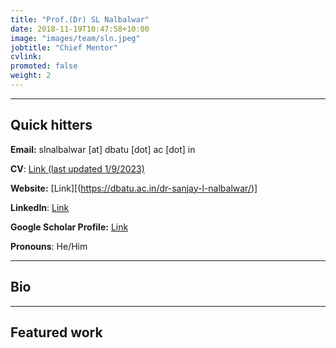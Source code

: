 ```yaml
---
title: "Prof.(Dr) SL Nalbalwar"
date: 2018-11-19T10:47:58+10:00
image: "images/team/sln.jpeg"
jobtitle: "Chief Mentor"
cvlink:  
promoted: false
weight: 2
---
```


---
## Quick hitters

**Email:** slnalbalwar [at]  dbatu [dot] ac [dot] in

**CV**: [Link (last updated 1/9/2023)](/cvs/Bauer_CV.pdf)

**Website:** [Link][(https://dbatu.ac.in/dr-sanjay-l-nalbalwar/)]

**LinkedIn**: [Link]((https://www.linkedin.com/in/dr-sanjay-nalbalwar/?originalSubdomain=in))

**Google Scholar Profile:** [Link](https://scholar.google.co.in/citations?user=PUECsiAAAAAJ&hl=en)

**Pronouns**: He/Him

---
## Bio
 

---
## Featured work

 
